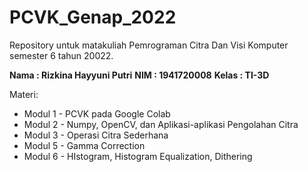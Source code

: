 # PCVK_Genap_2022

Repository untuk matakuliah Pemrograman Citra Dan Visi Komputer semester 6 tahun 20022.

**Nama  : Rizkina Hayyuni Putri**
**NIM   : 1941720008**
**Kelas : TI-3D**

Materi:

* Modul 1 - PCVK pada Google Colab
* Modul 2 - Numpy, OpenCV, dan Aplikasi-aplikasi Pengolahan Citra
* Modul 3 - Operasi Citra Sederhana
* Modul 5 - Gamma Correction
* Modul 6 - HIstogram, Histogram Equalization, Dithering 
